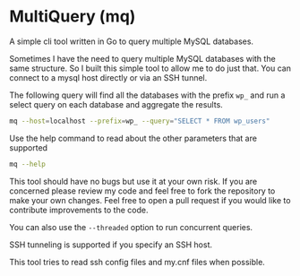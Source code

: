 # MultiQuery (mq)

A simple cli tool written in Go to query multiple MySQL databases.

Sometimes I have the need to query multiple MySQL databases with the same structure. So I built this simple tool to allow me to do just that. You can connect to a mysql host directly or via an SSH tunnel.

The following query will find all the databases with the prefix `wp_` and run a select query on each database and aggregate the results.
```bash
mq --host=localhost --prefix=wp_ --query="SELECT * FROM wp_users"
```

Use the help command to read about the other parameters that are supported

```bash
mq --help
```

This tool should have no bugs but use it at your own risk. If you are concerned please review my code and feel free to fork the repository to make your own changes. Feel free to open a pull request if you would like to contribute improvements to the code.

You can also use the `--threaded` option to run concurrent queries.

SSH tunneling is supported if you specify an SSH host.

This tool tries to read ssh config files and my.cnf files when possible.